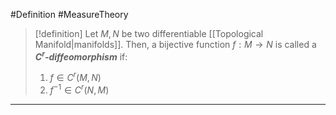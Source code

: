 #Definition #MeasureTheory 

> [!definition]
> Let $M,N$ be two differentiable [[Topological Manifold|manifolds]]. Then, a bijective function $f:M\to N$ is called a ***$C^r$-diffeomorphism*** if: 
> 1. $f\in C^r(M,N)$
> 2. $f ^{-1}\in C^r(N,M)$
---
